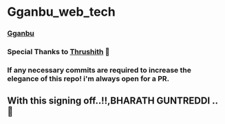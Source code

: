 # Gganbu_web_tech

### [Gganbu](https://gganbu-web-tech.herokuapp.com/)

### Special Thanks to [Thrushith](https://github.com/Thrushith) 🤞

<h3>If any necessary commits are required to increase the elegance of this repo! i'm always open for a PR.</h3>

### <h2>With this signing off..!!,BHARATH GUNTREDDI ..🤞</h2>
